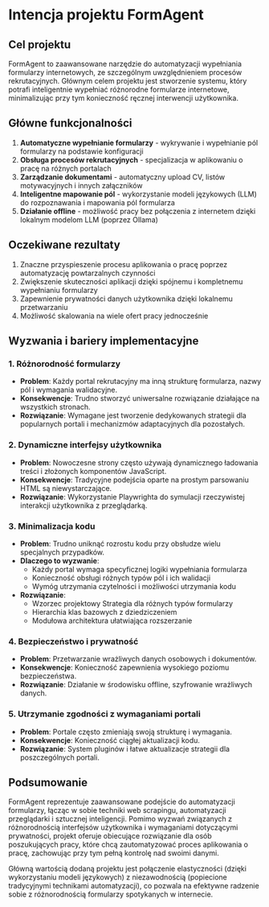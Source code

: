 # Intencja projektu FormAgent

## Cel projektu
FormAgent to zaawansowane narzędzie do automatyzacji wypełniania formularzy internetowych, ze szczególnym uwzględnieniem procesów rekrutacyjnych.
Głównym celem projektu jest stworzenie systemu, który potrafi inteligentnie wypełniać różnorodne formularze internetowe, 
minimalizując przy tym konieczność ręcznej interwencji użytkownika.

## Główne funkcjonalności
1. **Automatyczne wypełnianie formularzy** - wykrywanie i wypełnianie pól formularzy na podstawie konfiguracji
2. **Obsługa procesów rekrutacyjnych** - specjalizacja w aplikowaniu o pracę na różnych portalach
3. **Zarządzanie dokumentami** - automatyczny upload CV, listów motywacyjnych i innych załączników
4. **Inteligentne mapowanie pól** - wykorzystanie modeli językowych (LLM) do rozpoznawania i mapowania pól formularza
5. **Działanie offline** - możliwość pracy bez połączenia z internetem dzięki lokalnym modelom LLM (poprzez Ollama)

## Oczekiwane rezultaty
1. Znaczne przyspieszenie procesu aplikowania o pracę poprzez automatyzację powtarzalnych czynności
2. Zwiększenie skuteczności aplikacji dzięki spójnemu i kompletnemu wypełnianiu formularzy
3. Zapewnienie prywatności danych użytkownika dzięki lokalnemu przetwarzaniu
4. Możliwość skalowania na wiele ofert pracy jednocześnie

## Wyzwania i bariery implementacyjne

### 1. Różnorodność formularzy
- **Problem**: Każdy portal rekrutacyjny ma inną strukturę formularza, nazwy pól i wymagania walidacyjne.
- **Konsekwencje**: Trudno stworzyć uniwersalne rozwiązanie działające na wszystkich stronach.
- **Rozwiązanie**: Wymagane jest tworzenie dedykowanych strategii dla popularnych portali i mechanizmów adaptacyjnych dla pozostałych.

### 2. Dynamiczne interfejsy użytkownika
- **Problem**: Nowoczesne strony często używają dynamicznego ładowania treści i złożonych komponentów JavaScript.
- **Konsekwencje**: Tradycyjne podejścia oparte na prostym parsowaniu HTML są niewystarczające.
- **Rozwiązanie**: Wykorzystanie Playwrighta do symulacji rzeczywistej interakcji użytkownika z przeglądarką.

### 3. Minimalizacja kodu
- **Problem**: Trudno uniknąć rozrostu kodu przy obsłudze wielu specjalnych przypadków.
- **Dlaczego to wyzwanie**:
  - Każdy portal wymaga specyficznej logiki wypełniania formularza
  - Konieczność obsługi różnych typów pól i ich walidacji
  - Wymóg utrzymania czytelności i możliwości utrzymania kodu
- **Rozwiązanie**:
  - Wzorzec projektowy Strategia dla różnych typów formularzy
  - Hierarchia klas bazowych z dziedziczeniem
  - Modułowa architektura ułatwiająca rozszerzanie

### 4. Bezpieczeństwo i prywatność
- **Problem**: Przetwarzanie wrażliwych danych osobowych i dokumentów.
- **Konsekwencje**: Konieczność zapewnienia wysokiego poziomu bezpieczeństwa.
- **Rozwiązanie**: Działanie w środowisku offline, szyfrowanie wrażliwych danych.

### 5. Utrzymanie zgodności z wymaganiami portali
- **Problem**: Portale często zmieniają swoją strukturę i wymagania.
- **Konsekwencje**: Konieczność ciągłej aktualizacji kodu.
- **Rozwiązanie**: System pluginów i łatwe aktualizacje strategii dla poszczególnych portali.

## Podsumowanie
FormAgent reprezentuje zaawansowane podejście do automatyzacji formularzy, łącząc w sobie techniki web scrapingu, 
automatyzacji przeglądarki i sztucznej inteligencji. Pomimo wyzwań związanych z różnorodnością interfejsów użytkownika i wymaganiami 
dotyczącymi prywatności, projekt oferuje obiecujące rozwiązanie dla osób poszukujących pracy, które chcą zautomatyzować proces aplikowania o pracę, 
zachowując przy tym pełną kontrolę nad swoimi danymi.

Główną wartością dodaną projektu jest połączenie elastyczności (dzięki wykorzystaniu modeli językowych) z niezawodnością 
(popiecione tradycyjnymi technikami automatyzacji), co pozwala na efektywne radzenie sobie z różnorodnością formularzy spotykanych w internecie.
